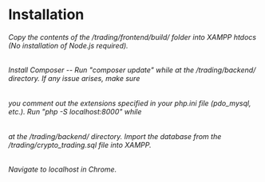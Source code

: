 # Installation
###### Copy the contents of the /trading/frontend/build/ folder into XAMPP htdocs (No installation of Node.js required). 
###### Install Composer -- Run "composer update" while at the /trading/backend/ directory. If any issue arises, make sure 
###### you comment out the extensions specified in your php.ini file (pdo_mysql, etc.). Run "php -S localhost:8000" while 
###### at the /trading/backend/ directory. Import the database from the /trading/crypto_trading.sql file into XAMPP. 
###### Navigate to localhost in Chrome.
